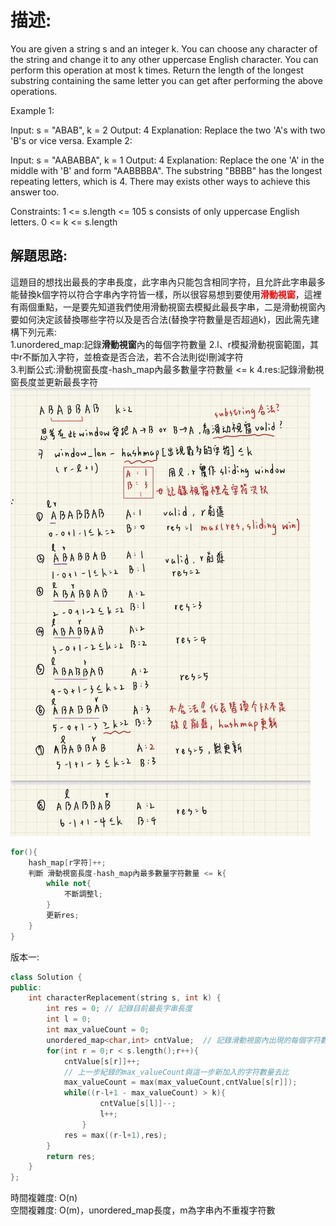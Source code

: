 # 描述:
You are given a string s and an integer k. You can choose any character of the string and change it to any other uppercase English character. You can perform this operation at most k times.
Return the length of the longest substring containing the same letter you can get after performing the above operations.

Example 1:

Input: s = "ABAB", k = 2
Output: 4
Explanation: Replace the two 'A's with two 'B's or vice versa.
Example 2:

Input: s = "AABABBA", k = 1
Output: 4
Explanation: Replace the one 'A' in the middle with 'B' and form "AABBBBA".
The substring "BBBB" has the longest repeating letters, which is 4.
There may exists other ways to achieve this answer too.
 
Constraints:
1 <= s.length <= 105
s consists of only uppercase English letters.
0 <= k <= s.length

## 解題思路:
這題目的想找出最長的字串長度，此字串內只能包含相同字符，且允許此字串最多能替換k個字符以符合字串內字符皆一樣，所以很容易想到要使用<font color='red'>**滑動視窗**</font>，這裡有兩個重點，一是要先知道我們使用滑動視窗去模擬此最長字串，二是滑動視窗內要如何決定該替換哪些字符以及是否合法(替換字符數量是否超過k)，因此需先建構下列元素:  
1.unordered_map:記錄**滑動視窗**內的每個字符數量
2.l、r模擬滑動視窗範圍，其中r不斷加入字符，並檢查是否合法，若不合法則從l刪減字符  
3.判斷公式:滑動視窗長度-hash_map內最多數量字符數量 <= k
4.res:記錄滑動視窗長度並更新最長字符
![alt text](image.png)
```C++
for(){
    hash_map[r字符]++;
    判斷 滑動視窗長度-hash_map內最多數量字符數量 <= k{
        while not{
            不斷調整l;
        }
        更新res;
    }
}
```

版本一:
```C++
class Solution {
public:
    int characterReplacement(string s, int k) {
        int res = 0; // 記錄目前最長字串長度
        int l = 0;
        int max_valueCount = 0;
        unordered_map<char,int> cntValue;  // 記錄滑動視窗內出現的每個字符數量
        for(int r = 0;r < s.length();r++){
            cntValue[s[r]]++;  
            // 上一步紀錄的max_valueCount與這一步新加入的字符數量去比
            max_valueCount = max(max_valueCount,cntValue[s[r]]);
            while((r-l+1 - max_valueCount) > k){
                    cntValue[s[l]]--;
                    l++;
                }
            res = max((r-l+1),res);
        }
        return res;
    }
};
```
時間複雜度: O(n)  
空間複雜度: O(m)，unordered_map長度，m為字串內不重複字符數